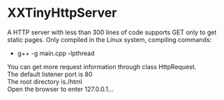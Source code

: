 # XXTinyHttpServer
A HTTP server with less than 300 lines of code supports GET only to get static pages.
Only compiled in the Linux system, compiling commands:  
* g++ -g main.cpp -lpthread  

You can get more request information through class HttpRequest.  
The default listener port is 80  
The root directory is./html  
Open the browser to enter 127.0.0.1...  
